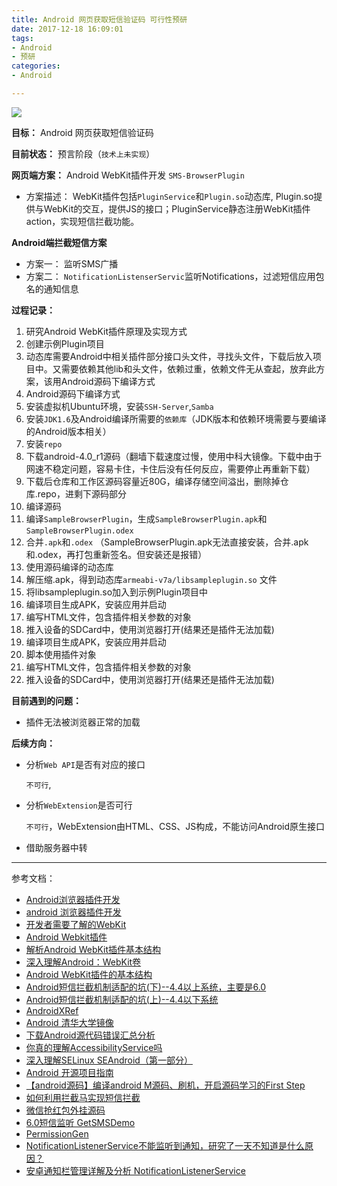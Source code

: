 ```yaml
---
title: Android 网页获取短信验证码 可行性预研
date: 2017-12-18 16:09:01
tags:
- Android
- 预研
categories:
- Android

---
```


![](https://timgsa.baidu.com/timg?image&quality=80&size=b9999_10000&sec=1513593742523&di=097d2af5b9b3b97a9e1cd88594ea90bb&imgtype=0&src=http%3A%2F%2Fwww.263.net%2Fr%2Fcms%2Fwww%2F263%2Fresources%2Fimg%2Fsms_banner.jpg)

**目标：** Android 网页获取短信验证码

**目前状态：** 预言阶段（`技术上未实现`）

<!-- more -->

**网页端方案：** Android WebKit插件开发 `SMS-BrowserPlugin`
- 方案描述： WebKit插件包括`PluginService`和`Plugin.so`动态库, Plugin.so提供与WebKit的交互，提供JS的接口；PluginService静态注册WebKit插件action，实现短信拦截功能。

**Android端拦截短信方案**
- 方案一： 监听SMS广播
- 方案二： `NotificationListenserServic`监听Notifications，过滤短信应用包名的通知信息

**过程记录：**
1. 研究Android WebKit插件原理及实现方式
1. 创建示例Plugin项目
1. 动态库需要Android中相关插件部分接口头文件，寻找头文件，下载后放入项目中。又需要依赖其他lib和头文件，依赖过重，依赖文件无从查起，放弃此方案，该用Android源码下编译方式
1. Android源码下编译方式
  1. 安装虚拟机Ubuntu环境，安装`SSH-Server`,`Samba`
  1. 安装`JDK1.6`及Android编译所需要的`依赖库`（JDK版本和依赖环境需要与要编译的Android版本相关）
  1. 安装`repo`
  1. 下载android-4.0_r1源码（翻墙下载速度过慢，使用中科大镜像。下载中由于网速不稳定问题，容易卡住，卡住后没有任何反应，需要停止再重新下载）
  1. 下载后仓库和工作区源码容量近80G，编译存储空间溢出，删除掉仓库.repo，进剩下源码部分
  1. 编译源码
  1. 编译`SampleBrowserPlugin`，生成`SampleBrowserPlugin.apk`和`SampleBrowserPlugin.odex`
  1. 合并`.apk`和`.odex` （SampleBrowserPlugin.apk无法直接安装，合并.apk和.odex，再打包重新签名。但安装还是报错）
1. 使用源码编译的动态库
  1. 解压缩.apk，得到动态库`armeabi-v7a/libsampleplugin.so` 文件
  1. 将libsampleplugin.so加入到示例Plugin项目中
  1. 编译项目生成APK，安装应用并启动
  1. 编写HTML文件，包含插件相关参数的对象
  1. 推入设备的SDCard中，使用浏览器打开(结果还是插件无法加载)
1. 编译项目生成APK，安装应用并启动
1. 脚本使用插件对象
  1. 编写HTML文件，包含插件相关参数的对象
  1. 推入设备的SDCard中，使用浏览器打开(结果还是插件无法加载)

**目前遇到的问题：**
- 插件无法被浏览器正常的加载

**后续方向：**

- 分析`Web API`是否有对应的接口

  `不可行`,

- 分析`WebExtension`是否可行

  `不可行`，WebExtension由HTML、CSS、JS构成，不能访问Android原生接口

- 借助服务器中转


---

参考文档：
- [Android浏览器插件开发](http://blog.csdn.net/ownerwu/article/details/6429072)
- [android 浏览器插件开发](http://blog.csdn.net/dj0379/article/details/18620595)
- [开发者需要了解的WebKit](http://www.infoq.com/cn/articles/webkit-for-developers)
- [Android Webkit插件](http://ffwmxr.blog.163.com/blog/static/6637272220134234470124/)
- [解析Android WebKit插件基本结构](http://mobile.51cto.com/widget-290455.htm)
- [深入理解Android：WebKit卷](http://product.dangdang.com/23917243.html)
- [Android WebKit插件的基本结构](http://blog.csdn.net/makefish/article/details/5947569)
- [Android短信拦截机制适配的坑(下)--4.4以上系统，主要是6.0](http://blog.csdn.net/crazy__chen/article/details/49474381)
- [Android短信拦截机制适配的坑(上)--4.4以下系统](http://blog.csdn.net/crazy__chen/article/details/49473705)
- [AndroidXRef](http://androidxref.com)
- [Android 清华大学镜像](https://mirror.tuna.tsinghua.edu.cn/help/AOSP/)
- [下载Android源代码错误汇总分析](http://blog.csdn.net/mc_hust/article/details/33304733)
- [你真的理解AccessibilityService吗](http://www.jianshu.com/p/4cd8c109cdfb)
- [深入理解SELinux SEAndroid（第一部分）](http://blog.csdn.net/Innost/article/details/19299937)
- [ Android 开源项目指南](http://wiki.jikexueyuan.com/project/android-source/developing.html)
- [【android源码】编译android M源码、刷机，开启源码学习的First Step](http://blog.csdn.net/tyyj90/article/details/53443913)
- [如何利用拦截马实现短信拦截](https://zhuanlan.zhihu.com/p/22124692)
- [微信抢红包外挂源码](https://github.com/lendylongli/qianghongbao)
- [ 6.0短信监听 GetSMSDemo](https://github.com/ddwhan0123/BlogSample/tree/master/GetSMSDemo)
- [PermissionGen](https://github.com/lovedise/PermissionGen)
- [NotificationListenerService不能监听到通知，研究了一天不知道是什么原因？](https://www.zhihu.com/question/33540416)
- [安卓通知栏管理详解及分析 NotificationListenerService](http://blog.csdn.net/cankingapp/article/details/50858229)
